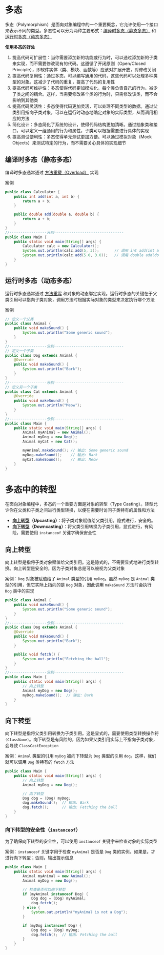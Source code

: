 # 多态

多态（Polymorphism）是面向对象编程中的一个重要概念，它允许使用一个接口来表示不同的类型。多态性可以分为两种主要形式：[编译时多态（静态多态）](#编译时多态（静态多态）) 和 [运行时多态（动态多态）](#运行时多态（动态多态）)

**使用多态的好处**

1. 提高代码可扩展性：当你需要添加新的功能或行为时，可以通过添加新的子类来实现，而不需要修改现有的代码。这遵循了开闭原则（Open/Closed Principle），即软件实体（类、模块、函数等）应该对扩展开放，对修改关闭
2. 提高代码复用性：通过多态，可以编写通用的代码，这些代码可以处理多种类型的对象。这减少了代码的重复，提高了代码的复用性
3. 提高代码可维护性：多态使得代码更加模块化，每个类负责自己的行为，减少了类之间的耦合。这样，当需要修改某个类的行为时，只需修改该类，而不会影响到其他类
4. 提高代码灵活性：多态使得代码更加灵活，可以处理不同类型的数据。通过父类引用指向子类对象，可以在运行时动态地确定对象的实际类型，从而调用相应的方法
5. 简化设计：多态简化了系统的设计，使得代码结构更加清晰。通过抽象类和接口，可以定义一组通用的行为和属性，子类可以根据需要进行具体的实现
6. 提高测试便利性：多态使得单元测试更加方便。可以通过模拟对象（Mock Objects）来测试特定的行为，而不需要关心具体的实现细节

## 编译时多态（静态多态）

编译时多态通常通过 [方法重载（Overload）](15.方法.md#方法重载（Overload）) 实现

案例

```java
public class Calculator {
    public int add(int a, int b) {
        return a + b;
    }

    public double add(double a, double b) {
        return a + b;
    }
}
//-----------------分割--------------------------------
public class Main {
    public static void main(String[] args) {
        Calculator calc = new Calculator();
        System.out.println(calc.add(5, 3));       // 调用 int add(int a, int b)
        System.out.println(calc.add(5.0, 3.0));   // 调用 double add(double a, double b)
    }
}
```

## 运行时多态（动态多态）

运行时多态通常通过 [方法重写](30.继承.md#方法重写) 和对象的动态绑定实现。运行时多态的关键在于父类引用可以指向子类对象，调用方法时根据实际对象的类型来决定执行哪个方法

案例

```java
// 定义一个父类
public class Animal {
    public void makeSound() {
        System.out.println("Some generic sound");
    }
}
//-----------------分割--------------------------------
// 定义一个子类
public class Dog extends Animal {
    @Override
    public void makeSound() {
        System.out.println("Bark");
    }
}
//-----------------分割--------------------------------
// 定义另一个子类
public class Cat extends Animal {
    @Override
    public void makeSound() {
        System.out.println("Meow");
    }
}
//-----------------分割--------------------------------
public class Main {
    public static void main(String[] args) {
        Animal myAnimal = new Animal();
        Animal myDog = new Dog();
        Animal myCat = new Cat();

        myAnimal.makeSound(); // 输出: Some generic sound
        myDog.makeSound();    // 输出: Bark
        myCat.makeSound();    // 输出: Meow
    }
}
```

# 多态中的转型

在面向对象编程中，多态的一个重要方面是对象的转型（Type Casting）。转型允许你在父类和子类之间进行类型转换，以便在需要时访问子类特有的属性和方法

- **[向上转型](#向上转型)（Upcasting）**：将子类对象赋值给父类引用，隐式进行，安全的。
- **[向下转型](#向下转型)（Downcasting）**：将父类引用转换为子类引用，显式进行，有风险，需要使用 `instanceof` 关键字确保安全性

## 向上转型

向上转型是指将子类对象赋值给父类引用。这是隐式的，不需要显式地进行类型转换。向上转型是安全的，因为子类对象总是可以被视为父类对象

案例：`Dog` 对象被赋值给了 `Animal` 类型的引用 `myDog`。虽然 `myDog` 是 `Animal` 类型的引用，但它实际上指向的是 `Dog` 对象，因此调用 `makeSound` 方法时会执行 `Dog` 类中的实现

```java
public class Animal {
    public void makeSound() {
        System.out.println("Some generic sound");
    }
}
//-----------------分割--------------------------------
public class Dog extends Animal {
    @Override
    public void makeSound() {
        System.out.println("Bark");
    }

    public void fetch() {
        System.out.println("Fetching the ball");
    }
}
//-----------------分割--------------------------------
public class Main {
    public static void main(String[] args) {
        // 向上转型
        Animal myDog = new Dog();
        myDog.makeSound();  // 输出: Bark
    }
}
```

## 向下转型

向下转型是指将父类引用转换为子类引用。这是显式的，需要使用类型转换操作符 `(ClassName)`。向下转型是有风险的，因为如果父类引用实际上不指向子类对象，会导致 `ClassCastException`

案例：`Animal` 类型的引用 `myDog` 被向下转型为 `Dog` 类型的引用 `dog`。这样，我们就可以调用 `Dog` 类特有的 `fetch` 方法

```java
public class Main {
    public static void main(String[] args) {
        // 向上转型
        Animal myDog = new Dog();

        // 向下转型
        Dog dog = (Dog) myDog;
        dog.makeSound();  // 输出: Bark
        dog.fetch();      // 输出: Fetching the ball
    }
}
```

### 向下转型的安全性（`instanceof`）

为了确保向下转型的安全性，可以使用 `instanceof` 关键字来检查对象的实际类型

案例：`instanceof` 关键字用于检查 `myAnimal` 是否是 `Dog` 类的实例。如果是，才进行向下转型；否则，输出提示信息

```java
public class Main {
    public static void main(String[] args) {
        Animal myAnimal = new Animal();
        Animal myDog = new Dog();

        // 检查是否可以向下转型
        if (myAnimal instanceof Dog) {
            Dog dog = (Dog) myAnimal;
            dog.fetch();
        } else {
            System.out.println("myAnimal is not a Dog");
        }

        if (myDog instanceof Dog) {
            Dog dog = (Dog) myDog;
            dog.fetch();  // 输出: Fetching the ball
        }
    }
}
```

